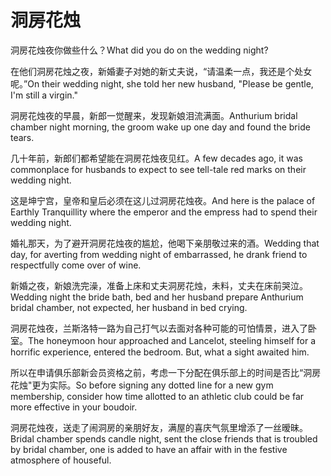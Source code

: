 # 洞房花烛

<p><span class="chinese">洞房花烛夜你做些什么？</span><span class="english">What did you do on the wedding night?</span></p>

<p><span class="chinese">在他们洞房花烛之夜，新婚妻子对她的新丈夫说，“请温柔一点，我还是个处女呢。”</span><span class="english">On their wedding night, she told her new husband, "Please be gentle, I'm still a virgin."</span></p>

<p><span class="chinese">洞房花烛夜的早晨，新郎一觉醒来，发现新娘泪流满面。</span><span class="english">Anthurium bridal chamber night morning, the groom wake up one day and found the bride tears.</span></p>

<p><span class="chinese">几十年前，新郎们都希望能在洞房花烛夜见红。</span><span class="english">A few decades ago, it was commonplace for husbands to expect to see tell-tale red marks on their wedding night.</span></p>

<p><span class="chinese">这是坤宁宫，皇帝和皇后必须在这儿过洞房花烛夜。</span><span class="english">And here is the palace of Earthly Tranquillity where the emperor and the empress had to spend their wedding night.</span></p>

<p><span class="chinese">婚礼那天，为了避开洞房花烛夜的尴尬，他喝下亲朋敬过来的酒。</span><span class="english">Wedding that day, for averting from wedding night of embarrassed, he drank friend to respectfully come over of wine.</span></p>

<p><span class="chinese">新婚之夜，新娘洗完澡，准备上床和丈夫洞房花烛，未料，丈夫在床前哭泣。</span><span class="english">Wedding night the bride bath, bed and her husband prepare Anthurium bridal chamber, not expected, her husband in bed crying.</span></p>

<p><span class="chinese">洞房花烛夜，兰斯洛特一路为自己打气以去面对各种可能的可怕情景，进入了卧室。</span><span class="english">The honeymoon hour approached and Lancelot, steeling himself for a horrific experience, entered the bedroom. But, what a sight awaited him.</span></p>

<p><span class="chinese">所以在申请俱乐部新会员资格之前，考虑一下分配在俱乐部上的时间是否比“洞房花烛"更为实际。</span><span class="english">So before signing any dotted line for a new gym membership, consider how time allotted to an athletic club could be far more effective in your boudoir.</span></p>

<p><span class="chinese">洞房花烛夜，送走了闹洞房的亲朋好友，满屋的喜庆气氛里增添了一丝暧昧。</span><span class="english">Bridal chamber spends candle night, sent the close friends that is troubled by bridal chamber, one is added to have an affair with in the festive atmosphere of houseful.</span></p>

